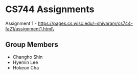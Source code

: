 # CS744 Assignments

Assignment 1 - https://pages.cs.wisc.edu/~shivaram/cs744-fa21/assignment1.html\


## Group Members
* Changho Shin
* Hyemin Lee
* Hokeun Cha
